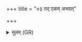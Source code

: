 +++
title = "०३ तद् एकम् अभवत्"

+++
<details><summary>मूलम् (GR)</summary>

तद् एकम् अभवत् तल् ललामम् अभवत्  
तन् महद् अभवत् तज् ज्येष्ठम् अभवत्  
तत् तपो ऽभवत् तत् सत्यम् अभवत्  
तद् ब्रह्माभवत् तेन प्राजायत ॥
</details>